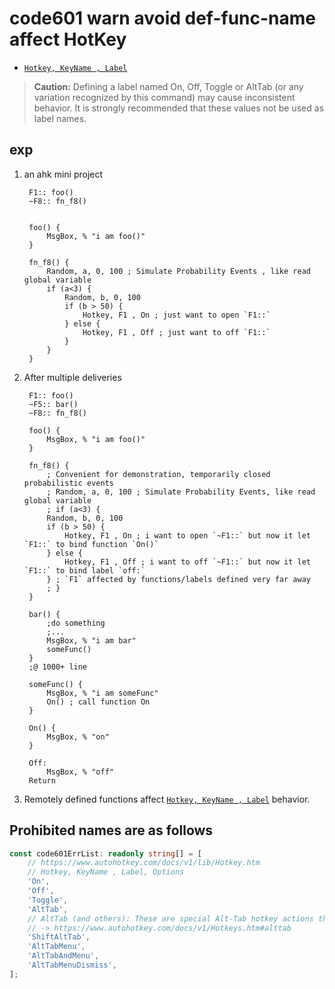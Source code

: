# code601 warn avoid def-func-name affect HotKey

- [`Hotkey, KeyName , Label`](https://www.autohotkey.com/docs/v1/lib/Hotkey.htm)

> **Caution:** Defining a label named On, Off, Toggle or AltTab (or any variation recognized by this command) may cause inconsistent behavior. It is strongly recommended that these values not be used as label names.

## exp

1. an ahk mini project

   ```ahk
    F1:: foo()
    ~F8:: fn_f8()


    foo() {
        MsgBox, % "i am foo()"
    }

    fn_f8() {
        Random, a, 0, 100 ; Simulate Probability Events , like read global variable
        if (a<3) {
            Random, b, 0, 100
            if (b > 50) {
                Hotkey, F1 , On ; just want to open `F1::`
            } else {
                Hotkey, F1 , Off ; just want to off `F1::`
            }
        }
    }
   ```

2. After multiple deliveries

   ```ahk
    F1:: foo()
    ~F5:: bar()
    ~F8:: fn_f8()

    foo() {
        MsgBox, % "i am foo()"
    }

    fn_f8() {
        ; Convenient for demonstration, temporarily closed probabilistic events
        ; Random, a, 0, 100 ; Simulate Probability Events, like read global variable
        ; if (a<3) {
        Random, b, 0, 100
        if (b > 50) {
            Hotkey, F1 , On ; i want to open `~F1::` but now it let `F1::` to bind function `On()` 
        } else {
            Hotkey, F1 , Off ; i want to off `~F1::` but now it let `F1::` to bind label `off:`
        } ; `F1` affected by functions/labels defined very far away
        ; }
    }

    bar() {
        ;do something
        ;...
        MsgBox, % "i am bar"
        someFunc()
    }
    ;@ 1000+ line

    someFunc() {
        MsgBox, % "i am someFunc"
        On() ; call function On
    }

    On() {
        MsgBox, % "on"
    }

    Off:
        MsgBox, % "off"
    Return
   ```

3. Remotely defined functions affect [`Hotkey, KeyName , Label`](https://www.autohotkey.com/docs/v1/lib/Hotkey.htm) behavior.

## Prohibited names are as follows

```TypeScript
const code601ErrList: readonly string[] = [
    // https://www.autohotkey.com/docs/v1/lib/Hotkey.htm
    // Hotkey, KeyName , Label, Options
    'On',
    'Off',
    'Toggle',
    'AltTab',
    // AltTab (and others): These are special Alt-Tab hotkey actions that are described here.
    // -> https://www.autohotkey.com/docs/v1/Hotkeys.htm#alttab
    'ShiftAltTab',
    'AltTabMenu',
    'AltTabAndMenu',
    'AltTabMenuDismiss',
];
```
